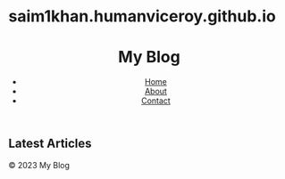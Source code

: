 # saim1khan.humanviceroy.github.io
<!DOCTYPE html>
<html>
<head>
  <title>My Blog</title>
  <link rel="stylesheet" type="text/css" href="styles.css">
</head>
<body>
  <header>
    <h1>My Blog</h1>
    <nav>
      <ul>
        <li><a href="#">Home</a></li>
        <li><a href="#">About</a></li>
        <li><a href="#">Contact</a></li>
      </ul>
    </nav>
  </header>

  <main>
    <section>
      <h2>Latest Articles</h2>
      <div id="articles"></div>
    </section>
  </main>

  <footer>
    <p>&copy; 2023 My Blog</p>
  </footer>

  <script src="scripts.js"></script>
</body>
</html>
